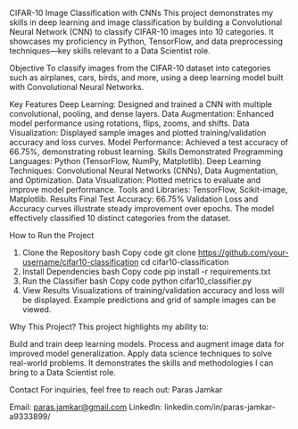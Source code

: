 CIFAR-10 Image Classification with CNNs
This project demonstrates my skills in deep learning and image classification by building a Convolutional Neural Network (CNN) to classify CIFAR-10 images into 10 categories.
It showcases my proficiency in Python, TensorFlow, and data preprocessing techniques—key skills relevant to a Data Scientist role.

Objective
To classify images from the CIFAR-10 dataset into categories such as airplanes, cars, birds, and more, using a deep learning model built with Convolutional Neural Networks.

Key Features
Deep Learning: Designed and trained a CNN with multiple convolutional, pooling, and dense layers.
Data Augmentation: Enhanced model performance using rotations, flips, zooms, and shifts.
Data Visualization: Displayed sample images and plotted training/validation accuracy and loss curves.
Model Performance: Achieved a test accuracy of 66.75%, demonstrating robust learning.
Skills Demonstrated
Programming Languages: Python (TensorFlow, NumPy, Matplotlib).
Deep Learning Techniques: Convolutional Neural Networks (CNNs), Data Augmentation, and Optimization.
Data Visualization: Plotted metrics to evaluate and improve model performance.
Tools and Libraries: TensorFlow, Scikit-image, Matplotlib.
Results
Final Test Accuracy: 66.75%
Validation Loss and Accuracy curves illustrate steady improvement over epochs.
The model effectively classified 10 distinct categories from the dataset.

How to Run the Project
1. Clone the Repository
bash
Copy code
git clone https://github.com/your-username/cifar10-classification
cd cifar10-classification
2. Install Dependencies
bash
Copy code
pip install -r requirements.txt
3. Run the Classifier
bash
Copy code
python cifar10_classifier.py
4. View Results
Visualizations of training/validation accuracy and loss will be displayed.
Example predictions and grid of sample images can be viewed.

Why This Project?
This project highlights my ability to:

Build and train deep learning models.
Process and augment image data for improved model generalization.
Apply data science techniques to solve real-world problems.
It demonstrates the skills and methodologies I can bring to a Data Scientist role.

Contact
For inquiries, feel free to reach out:
Paras Jamkar

Email: paras.jamkar@gmail.com
LinkedIn: linkedin.com/in/paras-jamkar-a9333899/

